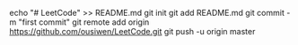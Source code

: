 echo "# LeetCode" >> README.md
git init
git add README.md
git commit -m "first commit"
git remote add origin https://github.com/ousiwen/LeetCode.git
git push -u origin master
